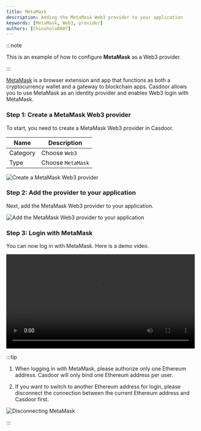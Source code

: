 ```yaml
---
title: MetaMask
description: Adding the MetaMask Web3 provider to your application
keywords: [MetaMask, Web3, provider]
authors: [Chinoholo0807]
---
```


:::note

This is an example of how to configure **MetaMask** as a Web3 provider.

:::

[MetaMask](https://metamask.io/) is a browser extension and app that functions as both a cryptocurrency wallet and a gateway to blockchain apps. Casdoor allows you to use MetaMask as an identity provider and enables Web3 login with MetaMask.

### Step 1: Create a MetaMask Web3 provider

To start, you need to create a MetaMask Web3 provider in Casdoor.

|    Name       |   Description          |
|      ----     |   ----                 |  
|Category       |   Choose `Web3`        |
|Type           |   Choose `MetaMask`    |

![Create a MetaMask Web3 provider](/img/providers/web3/metamask_provider_conf.png)

### Step 2: Add the provider to your application

Next, add the MetaMask Web3 provider to your application.

![Add the MetaMask Web3 provider to your application](/img/providers/web3/metamask_app_add.png)

### Step 3: Login with MetaMask

You can now log in with MetaMask. Here is a demo video.

<video src="/video/provider/web3/login_with_metamask.mp4" controls="controls" width="100%"></video>

:::tip

1. When logging in with MetaMask, please authorize only one Ethereum address. Casdoor will only bind one Ethereum address per user.

2. If you want to switch to another Ethereum address for login, please disconnect the connection between the current Ethereum address and Casdoor first.

![Disconnecting MetaMask](/img/providers/web3/metamask_disconnect.png)

:::
